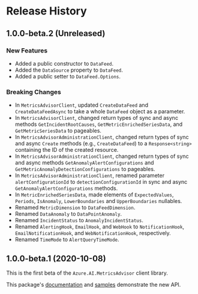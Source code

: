 # Release History

## 1.0.0-beta.2 (Unreleased)

### New Features
- Added a public constructor to `DataFeed`.
- Added the `DataSource` property to `DataFeed`.
- Added a public setter to `DataFeed.Options`.

### Breaking Changes
- In `MetricsAdvisorClient`, updated `CreateDataFeed` and `CreateDataFeedAsync` to take a whole `DataFeed` object as a parameter.
- In `MetricsAdvisorClient`, changed return types of sync and async methods `GetIncidentRootCauses`, `GetMetricEnrichedSeriesData`, and `GetMetricSeriesData` to pageables.
- In `MetricsAdvisorAdministrationClient`, changed return types of sync and async `Create` methods (e.g., `CreateDataFeed`) to a `Response<string>` containing the ID of the created resource.
- In `MetricsAdvisorAdministrationClient`, changed return types of sync and async methods `GetAnomalyAlertConfigurations` and `GetMetricAnomalyDetectionConfigurations` to pageables.
- In `MetricsAdvisorAdministrationClient`, renamed parameter `alertConfigurationId` to `detectionConfigurationId` in sync and async `GetAnomalyAlertConfigurations` methods.
- In `MetricEnrichedSeriesData`, made elements of `ExpectedValues`, `Periods`, `IsAnomaly`, `LowerBoundaries` and `UpperBoundaries` nullables.
- Renamed `MetricDimension` to `DataFeedDimension`.
- Renamed `DataAnomaly` to `DataPointAnomaly`.
- Renamed `IncidentStatus` to `AnomalyIncidentStatus`.
- Renamed `AlertingHook`, `EmailHook`, and `WebHook` to `NotificationHook`, `EmailNotificationHook`, and `WebNotificationHook`, respectively.
- Renamed `TimeMode` to `AlertQueryTimeMode`.

## 1.0.0-beta.1 (2020-10-08)

This is the first beta of the `Azure.AI.MetricsAdvisor` client library.

This package's [documentation][readme] and [samples][samples] demonstrate the new API.

[readme]: https://github.com/Azure/azure-sdk-for-net/blob/master/sdk/metricsadvisor/Azure.AI.MetricsAdvisor/README.md
[samples]: https://github.com/Azure/azure-sdk-for-net/blob/master/sdk/metricsadvisor/Azure.AI.MetricsAdvisor/samples/README.md
